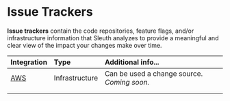 # Issue Trackers

**Issue trackers** contain the code repositories, feature flags, and/or infrastructure information that Sleuth analyzes to provide a meaningful and clear view of the impact your changes make over time. 

| Integration | Type | Additional info... |
| :--- | :--- | :--- |
| [AWS](../change-sources/infrastructure/aws.md) | Infrastructure | Can be used a change source. _Coming soon._  |
|  |  |  |
|  |  |  |

